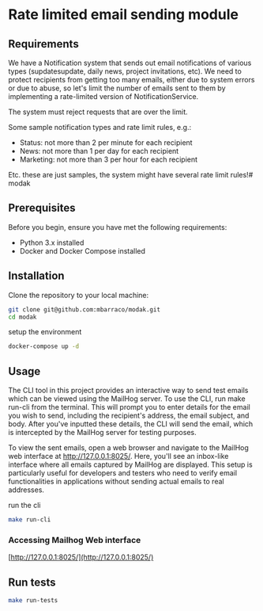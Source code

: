 # Rate limited email sending module

##  Requirements

We have a Notification system that sends out email notifications of various types (supdatesupdate, daily news, project invitations, etc). We need to protect recipients from getting too many emails, either due to system errors or due to abuse, so let's limit the number of emails sent to them by implementing a rate-limited version of NotificationService.

The system must reject requests that are over the limit.

Some sample notification types and rate limit rules, e.g.:

* Status: not more than 2 per minute for each recipient
* News: not more than 1 per day for each recipient
* Marketing: not more than 3 per hour for each recipient

Etc. these are just samples, the system might have several rate limit rules!# modak


## Prerequisites

Before you begin, ensure you have met the following requirements:

- Python 3.x installed
- Docker and Docker Compose installed

## Installation

Clone the repository to your local machine:

```bash
git clone git@github.com:mbarraco/modak.git
cd modak
```

setup the environment
```bash
docker-compose up -d
```
## Usage
The CLI tool in this project provides an interactive way to send test emails which can be viewed using the MailHog server. To use the CLI, run make run-cli from the terminal. This will prompt you to enter details for the email you wish to send, including the recipient's address, the email subject, and body. After you've inputted these details, the CLI will send the email, which is intercepted by the MailHog server for testing purposes.

To view the sent emails, open a web browser and navigate to the MailHog web interface at http://127.0.0.1:8025/. Here, you'll see an inbox-like interface where all emails captured by MailHog are displayed. This setup is particularly useful for developers and testers who need to verify email functionalities in applications without sending actual emails to real addresses.

run the cli
```bash
make run-cli
```

### Accessing Mailhog Web interface
[http://127.0.0.1:8025/](http://127.0.0.1:8025/)

## Run tests
```bash
make run-tests
```